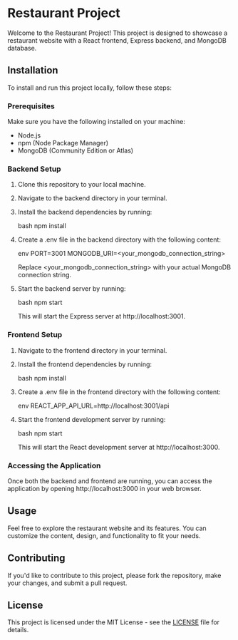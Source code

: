 # Restaurant Project

Welcome to the Restaurant Project! This project is designed to showcase a restaurant website with a React frontend, Express backend, and MongoDB database.

## Installation

To install and run this project locally, follow these steps:

### Prerequisites

Make sure you have the following installed on your machine:

- Node.js
- npm (Node Package Manager)
- MongoDB (Community Edition or Atlas)

### Backend Setup

1. Clone this repository to your local machine.
2. Navigate to the backend directory in your terminal.
3. Install the backend dependencies by running:

   bash
   npm install
   

4. Create a .env file in the backend directory with the following content:

   env
   PORT=3001
   MONGODB_URI=<your_mongodb_connection_string>
   

   Replace <your_mongodb_connection_string> with your actual MongoDB connection string.

5. Start the backend server by running:

   bash
   npm start
   

   This will start the Express server at http://localhost:3001.

### Frontend Setup

1. Navigate to the frontend directory in your terminal.
2. Install the frontend dependencies by running:

   bash
   npm install
   

3. Create a .env file in the frontend directory with the following content:

   env
   REACT_APP_API_URL=http://localhost:3001/api
   

4. Start the frontend development server by running:

   bash
   npm start
   

   This will start the React development server at http://localhost:3000.

### Accessing the Application

Once both the backend and frontend are running, you can access the application by opening http://localhost:3000 in your web browser.

## Usage

Feel free to explore the restaurant website and its features. You can customize the content, design, and functionality to fit your needs.

## Contributing

If you'd like to contribute to this project, please fork the repository, make your changes, and submit a pull request.

## License

This project is licensed under the MIT License - see the [LICENSE](LICENSE) file for details.

